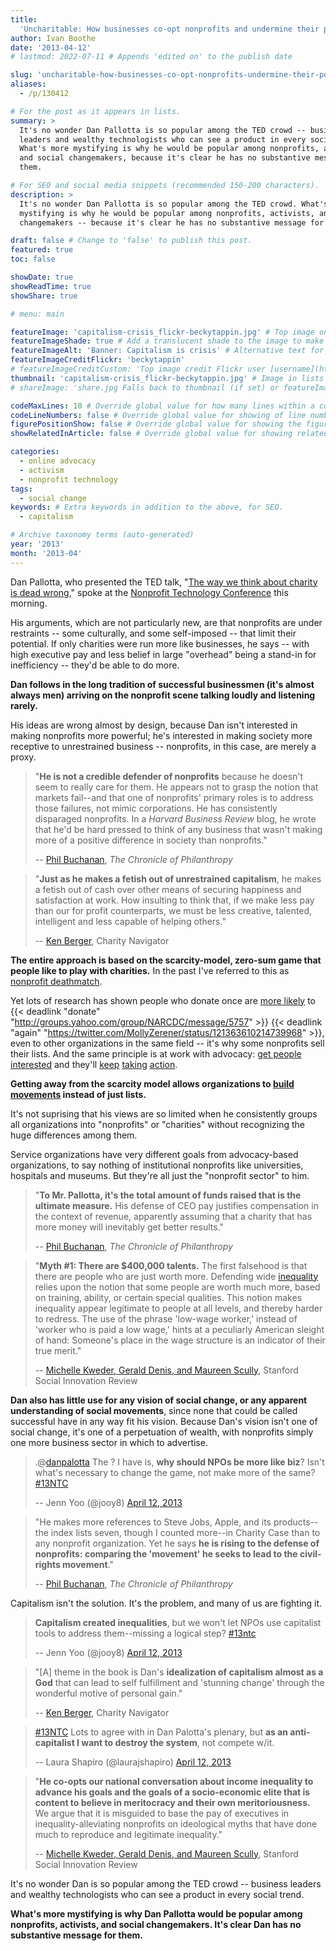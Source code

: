 ```yaml
---
title:
  'Uncharitable: How businesses co-opt nonprofits and undermine their potential'
author: Ivan Boothe
date: '2013-04-12'
# lastmod: 2022-07-11 # Appends 'edited on' to the publish date

slug: 'uncharitable-how-businesses-co-opt-nonprofits-undermine-their-potential' # Recommended length is 3 to 5 words.
aliases:
  - /p/130412

# For the post as it appears in lists.
summary: >
  It's no wonder Dan Pallotta is so popular among the TED crowd -- business
  leaders and wealthy technologists who can see a product in every social trend.
  What's more mystifying is why he would be popular among nonprofits, activists,
  and social changemakers, because it's clear he has no substantive message for
  them.

# For SEO and social media snippets (recommended 150-200 characters).
description: >
  It's no wonder Dan Pallotta is so popular among the TED crowd. What's more
  mystifying is why he would be popular among nonprofits, activists, and social
  changemakers -- because it's clear he has no substantive message for them.

draft: false # Change to 'false' to publish this post.
featured: true
toc: false

showDate: true
showReadTime: true
showShare: true

# menu: main

featureImage: 'capitalism-crisis_flickr-beckytappin.jpg' # Top image on post.
featureImageShade: true # Add a translucent shade to the image to make overlaid text easier to read.
featureImageAlt: 'Banner: Capitalism is crisis' # Alternative text for featured image.
featureImageCreditFlickr: 'beckytappin'
# featureImageCreditCustom: 'Top image credit Flickr user [username](https://www.flickr.com/photos/username).'
thumbnail: 'capitalism-crisis_flickr-beckytappin.jpg' # Image in lists of posts.
# shareImage: 'share.jpg Falls back to thumbnail (if set) or featureImage.

codeMaxLines: 10 # Override global value for how many lines within a code block before auto-collapsing.
codeLineNumbers: false # Override global value for showing of line numbers within code block.
figurePositionShow: false # Override global value for showing the figure label.
showRelatedInArticle: false # Override global value for showing related posts in this series at the end of the content.

categories:
  - online advocacy
  - activism
  - nonprofit technology
tags:
  - social change
keywords: # Extra keywords in addition to the above, for SEO.
  - capitalism

# Archive taxonomy terms (auto-generated)
year: '2013'
month: '2013-04'
---
```


Dan Pallotta, who presented the TED talk,
"[The way we think about charity is dead wrong](https://www.ted.com/talks/dan_pallotta_the_way_we_think_about_charity_is_dead_wrong),"
spoke at the [Nonprofit Technology Conference](https://www.nten.org/ntc/) this
morning.

His arguments, which are not particularly new, are that nonprofits are under
restraints -- some culturally, and some self-imposed -- that limit their
potential. If only charities were run more like businesses, he says -- with high
executive pay and less belief in large "overhead" being a stand-in for
inefficiency -- they'd be able to do more.

**Dan follows in the long tradition of successful businessmen (it's almost
always men) arriving on the nonprofit scene talking loudly and listening
rarely.**

His ideas are wrong almost by design, because Dan isn't interested in making
nonprofits more powerful; he's interested in making society more receptive to
unrestrained business -- nonprofits, in this case, are merely a proxy.

> "**He is not a credible defender of nonprofits** because he doesn't seem to
> really care for them. He appears not to grasp the notion that markets
> fail--and that one of nonprofits' primary roles is to address those failures,
> not mimic corporations. He has consistently disparaged nonprofits. In a
> _Harvard Business Review_ blog, he wrote that he'd be hard pressed to think of
> any business that wasn't making more of a positive difference in society than
> nonprofits."
>
> --
> [Phil Buchanan](https://www.philanthropy.com/article/nonprofits-need-a-stronger-voice-but-not-from-the-wrong-messenger/),
> _The Chronicle of Philanthropy_

> "**Just as he makes a fetish out of unrestrained capitalism**, he makes a
> fetish out of cash over other means of securing happiness and satisfaction at
> work. How insulting to think that, if we make less pay than our for profit
> counterparts, we must be less creative, talented, intelligent and less capable
> of helping others."
>
> --
> [Ken Berger](https://web.archive.org/web/20150911224753/http://www.kenscommentary.org/2011/02/uncharitable-webinar-2-1-11.html),
> Charity Navigator

**The entire approach is based on the scarcity-model, zero-sum game that people
like to play with charities.** In the past I've referred to this as
[nonprofit deathmatch](/blog/2010/12/google-chrome-cause-or-nonprofit-deathmatch-strikes-again).

Yet lots of research has shown people who donate once are
[more likely](https://web.archive.org/web/20150911224753/http://www.articlesbase.com/non-profit-organizations-articles/the-16-principles-of-personal-fundraising-influence-5204143.html)
to {{< deadlink "donate" "http://groups.yahoo.com/group/NARCDC/message/5757" >}}
{{< deadlink "again" "https://twitter.com/MollyZerener/status/121363610214739968" >}},
even to other organizations in the same field -- it's why some nonprofits sell
their lists. And the same principle is at work with advocacy:
[get people interested](https://joymayer.com/2010/10/01/the-nonprofit-worlds-ladder-of-engagement/)
and they'll [keep](https://bethkanter.org/tweet-huggers/)
[taking](https://www.nonprofitmarketingguide.com/chucking-the-ladder-of-engagement/)
[action](http://groundwire.org/blog/groundwire-engagement-pyramid/).

**Getting away from the scarcity model allows organizations to
[build movements](https://web.archive.org/web/20130812124615/http://e.myntc.zerista.com/event/member/65121)
instead of just lists.**

It's not suprising that his views are so limited when he consistently groups all
organizations into "nonprofits" or "charities" without recognizing the huge
differences among them.

Service organizations have very different goals from advocacy-based
organizations, to say nothing of institutional nonprofits like universities,
hospitals and museums. But they're all just the "nonprofit sector" to him.

> "**To Mr. Pallotta, it's the total amount of funds raised that is the ultimate
> measure.** His defense of CEO pay justifies compensation in the context of
> revenue, apparently assuming that a charity that has more money will
> inevitably get better results."
>
> --
> [Phil Buchanan](https://www.philanthropy.com/article/nonprofits-need-a-stronger-voice-but-not-from-the-wrong-messenger/),
> _The Chronicle of Philanthropy_

> "**Myth #1: There are $400,000 talents.** The first falsehood is that there
> are people who are just worth more. Defending wide
> [inequality](https://www.oecd.org/els/soc/growingunequalincomedistributionandpovertyinoecdcountries.htm)
> relies upon the notion that some people are worth much more, based on
> training, ability, or certain special qualities. This notion makes inequality
> appear legitimate to people at all levels, and thereby harder to redress. The
> use of the phrase 'low-wage worker,' instead of 'worker who is paid a low
> wage,' hints at a peculiarly American sleight of hand: Someone's place in the
> wage structure is an indicator of their true merit."
>
> --
> [Michelle Kweder, Gerald Denis, and Maureen Scully](https://ssir.org/articles/entry/persistent_poverty_in_a_smug_meritocracy),
> Stanford Social Innovation Review

**Dan also has little use for any vision of social change, or any apparent
understanding of social movements**, since none that could be called successful
have in any way fit his vision. Because Dan's vision isn't one of social change,
it's one of a perpetuation of wealth, with nonprofits simply one more business
sector in which to advertise.

> .@[danpalotta](https://twitter.com/danpalotta) The ? I have is, **why should
> NPOs be more like biz**? Isn't what's necessary to change the game, not make
> more of the same? [#13NTC](https://twitter.com/search?q=%252313NTC&f=live)
>
> -- Jenn Yoo (@jooy8)
> [April 12, 2013](https://twitter.com/jooy8/status/322734500226412544)

> "He makes more references to Steve Jobs, Apple, and its products--the index
> lists seven, though I counted more--in Charity Case than to any nonprofit
> organization. Yet he says **he is rising to the defense of nonprofits:
> comparing the 'movement' he seeks to lead to the civil-rights movement**."
>
> --
> [Phil Buchanan](https://www.philanthropy.com/article/nonprofits-need-a-stronger-voice-but-not-from-the-wrong-messenger/),
> _The Chronicle of Philanthropy_

Capitalism isn't the solution. It's the problem, and many of us are fighting it.

> **Capitalism created inequalities**, but we won't let NPOs use capitalist
> tools to address them--missing a logical step?
> [#13ntc](https://twitter.com/search?q=%252313NTC&f=live)
>
> -- Jenn Yoo (@jooy8)
> [April 12, 2013](https://twitter.com/jooy8/status/322715055185592320)

> "[A] theme in the book is Dan's **idealization of capitalism almost as a God**
> that can lead to self fulfillment and 'stunning change' through the wonderful
> motive of personal gain."
>
> --
> [Ken Berger](https://web.archive.org/web/20150911224753/http://www.kenscommentary.org/2011/02/uncharitable-webinar-2-1-11.html),
> Charity Navigator

> [#13NTC](https://twitter.com/search?q=%252313NTC&f=live) Lots to agree with in
> Dan Palotta's plenary, but **as an anti-capitalist I want to destroy the
> system**, not compete w/it.
>
> -- Laura Shapiro (@laurajshapiro)
> [April 12, 2013](https://twitter.com/laurajshapiro/status/322724877721300994)

> "**He co-opts our national conversation about income inequality to advance his
> goals and the goals of a socio-economic elite that is content to believe in
> meritocracy and their own meritoriousness.** We argue that it is misguided to
> base the pay of executives in inequality-alleviating nonprofits on ideological
> myths that have done much to reproduce and legitimate inequality."
>
> --
> [Michelle Kweder, Gerald Denis, and Maureen Scully](https://ssir.org/articles/entry/persistent_poverty_in_a_smug_meritocracy),
> Stanford Social Innovation Review

It's no wonder Dan is so popular among the TED crowd -- business leaders and
wealthy technologists who can see a product in every social trend.

**What's more mystifying is why Dan Pallotta would be popular among nonprofits,
activists, and social changemakers. It's clear Dan has no substantive message
for them.**
